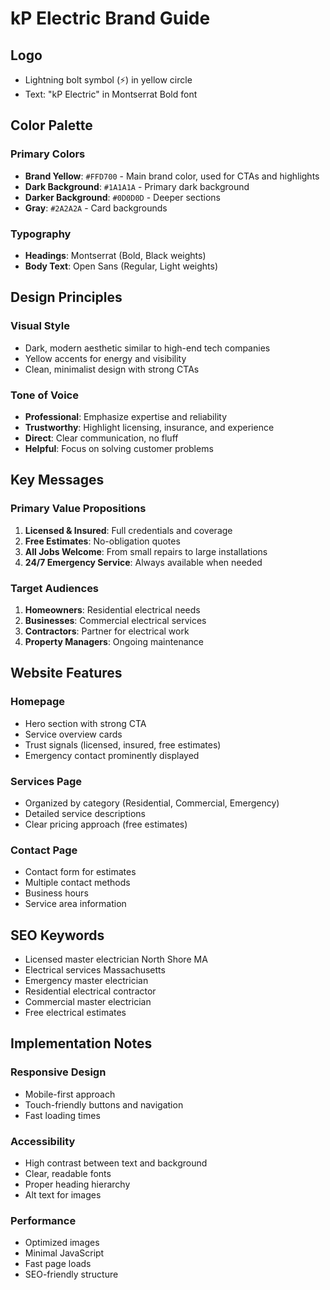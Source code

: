 # kP Electric Brand Guide

## Logo
- Lightning bolt symbol (⚡) in yellow circle
- Text: "kP Electric" in Montserrat Bold font

## Color Palette

### Primary Colors
- **Brand Yellow**: `#FFD700` - Main brand color, used for CTAs and highlights
- **Dark Background**: `#1A1A1A` - Primary dark background
- **Darker Background**: `#0D0D0D` - Deeper sections
- **Gray**: `#2A2A2A` - Card backgrounds

### Typography
- **Headings**: Montserrat (Bold, Black weights)
- **Body Text**: Open Sans (Regular, Light weights)

## Design Principles

### Visual Style
- Dark, modern aesthetic similar to high-end tech companies
- Yellow accents for energy and visibility
- Clean, minimalist design with strong CTAs

### Tone of Voice
- **Professional**: Emphasize expertise and reliability
- **Trustworthy**: Highlight licensing, insurance, and experience
- **Direct**: Clear communication, no fluff
- **Helpful**: Focus on solving customer problems

## Key Messages

### Primary Value Propositions
1. **Licensed & Insured**: Full credentials and coverage
2. **Free Estimates**: No-obligation quotes
3. **All Jobs Welcome**: From small repairs to large installations
4. **24/7 Emergency Service**: Always available when needed

### Target Audiences
1. **Homeowners**: Residential electrical needs
2. **Businesses**: Commercial electrical services
3. **Contractors**: Partner for electrical work
4. **Property Managers**: Ongoing maintenance

## Website Features

### Homepage
- Hero section with strong CTA
- Service overview cards
- Trust signals (licensed, insured, free estimates)
- Emergency contact prominently displayed

### Services Page
- Organized by category (Residential, Commercial, Emergency)
- Detailed service descriptions
- Clear pricing approach (free estimates)

### Contact Page
- Contact form for estimates
- Multiple contact methods
- Business hours
- Service area information

## SEO Keywords
- Licensed master electrician North Shore MA
- Electrical services Massachusetts
- Emergency master electrician
- Residential electrical contractor
- Commercial master electrician
- Free electrical estimates

## Implementation Notes

### Responsive Design
- Mobile-first approach
- Touch-friendly buttons and navigation
- Fast loading times

### Accessibility
- High contrast between text and background
- Clear, readable fonts
- Proper heading hierarchy
- Alt text for images

### Performance
- Optimized images
- Minimal JavaScript
- Fast page loads
- SEO-friendly structure